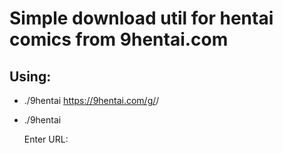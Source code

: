 # Simple download util for hentai comics from 9hentai.com

## Using:

- ./9hentai https://9hentai.com/g/<number>/
- ./9hentai

	Enter URL:

